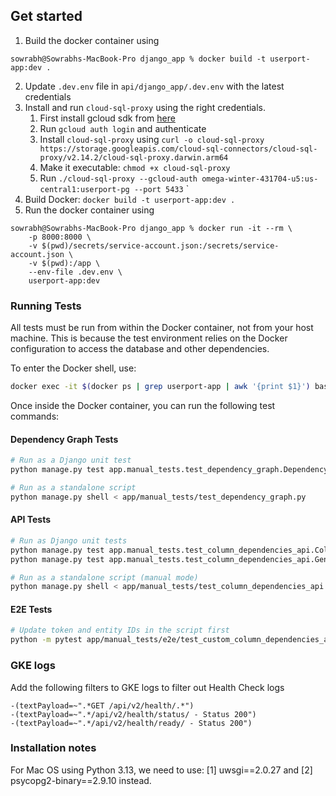 ## Get started

1. Build the docker container using
```
sowrabh@Sowrabhs-MacBook-Pro django_app % docker build -t userport-app:dev .
```
2. Update `.dev.env` file in `api/django_app/.dev.env` with the latest credentials
3. Install and run `cloud-sql-proxy` using the right credentials.
   1. First install gcloud sdk from [here](https://cloud.google.com/sdk/docs/install)
   2. Run `gcloud auth login` and authenticate
   3. Install `cloud-sql-proxy` using `curl -o cloud-sql-proxy https://storage.googleapis.com/cloud-sql-connectors/cloud-sql-proxy/v2.14.2/cloud-sql-proxy.darwin.arm64`
   4. Make it executable: `chmod +x cloud-sql-proxy`
   5. Run `./cloud-sql-proxy --gcloud-auth omega-winter-431704-u5:us-central1:userport-pg --port 5433`
  `
3. Build Docker: `docker build -t userport-app:dev .`
4. Run the docker container using
```
sowrabh@Sowrabhs-MacBook-Pro django_app % docker run -it --rm \
    -p 8000:8000 \
    -v $(pwd)/secrets/service-account.json:/secrets/service-account.json \
    -v $(pwd):/app \
    --env-file .dev.env \
    userport-app:dev
```

### Running Tests

All tests must be run from within the Docker container, not from your host machine. This is because the test environment relies on the Docker configuration to access the database and other dependencies.

To enter the Docker shell, use:
```bash
docker exec -it $(docker ps | grep userport-app | awk '{print $1}') bash
```

Once inside the Docker container, you can run the following test commands:

#### Dependency Graph Tests
```bash
# Run as a Django unit test
python manage.py test app.manual_tests.test_dependency_graph.DependencyGraphServiceTests

# Run as a standalone script
python manage.py shell < app/manual_tests/test_dependency_graph.py
```

#### API Tests
```bash
# Run as Django unit tests
python manage.py test app.manual_tests.test_column_dependencies_api.ColumnDependencyAPITests
python manage.py test app.manual_tests.test_column_dependencies_api.GenerateWithDependenciesTests

# Run as a standalone script (manual mode)
python manage.py shell < app/manual_tests/test_column_dependencies_api.py
```

#### E2E Tests
```bash
# Update token and entity IDs in the script first
python -m pytest app/manual_tests/e2e/test_custom_column_dependencies_api.py -v
```

### GKE logs

Add the following filters to GKE logs to filter out Health Check logs
```
-(textPayload=~".*GET /api/v2/health/.*")
-(textPayload=~".*/api/v2/health/status/ - Status 200")
-(textPayload=~".*/api/v2/health/ready/ - Status 200")
```

### Installation notes

For Mac OS using Python 3.13, we need to use: [1] uwsgi==2.0.27 and [2] psycopg2-binary==2.9.10 instead.
